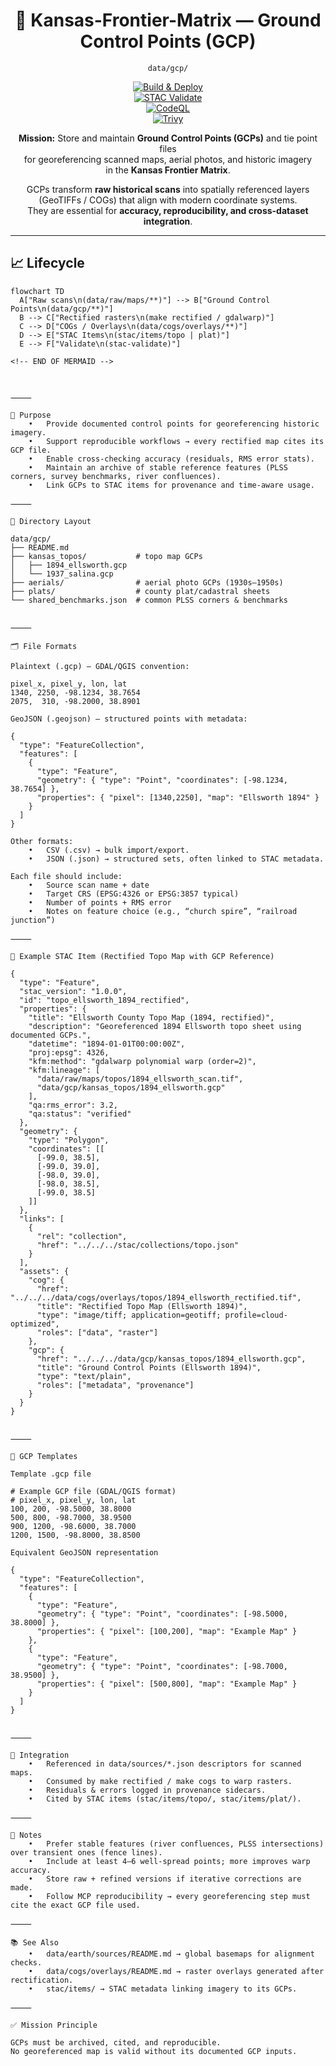 <div align="center">

# 📍 Kansas-Frontier-Matrix — Ground Control Points (GCP)  
`data/gcp/`

[![Build & Deploy](https://github.com/bartytime4life/Kansas-Frontier-Matrix/actions/workflows/site.yml/badge.svg)](https://github.com/bartytime4life/Kansas-Frontier-Matrix/actions/workflows/site.yml)  
[![STAC Validate](https://github.com/bartytime4life/Kansas-Frontier-Matrix/actions/workflows/stac-validate.yml/badge.svg)](https://github.com/bartytime4life/Kansas-Frontier-Matrix/actions/workflows/stac-validate.yml)  
[![CodeQL](https://github.com/bartytime4life/Kansas-Frontier-Matrix/actions/workflows/codeql.yml/badge.svg)](https://github.com/bartytime4life/Kansas-Frontier-Matrix/actions/workflows/codeql.yml)  
[![Trivy](https://github.com/bartytime4life/Kansas-Frontier-Matrix/actions/workflows/trivy.yml/badge.svg)](https://github.com/bartytime4life/Kansas-Frontier-Matrix/actions/workflows/trivy.yml)

**Mission:** Store and maintain **Ground Control Points (GCPs)** and tie point files  
for georeferencing scanned maps, aerial photos, and historic imagery  
in the **Kansas Frontier Matrix**.  

GCPs transform **raw historical scans** into spatially referenced layers  
(GeoTIFFs / COGs) that align with modern coordinate systems.  
They are essential for **accuracy, reproducibility, and cross-dataset integration**.  

</div>

---

## 📈 Lifecycle

```mermaid
flowchart TD
  A["Raw scans\n(data/raw/maps/**)"] --> B["Ground Control Points\n(data/gcp/**)"]
  B --> C["Rectified rasters\n(make rectified / gdalwarp)"]
  C --> D["COGs / Overlays\n(data/cogs/overlays/**)"]
  D --> E["STAC Items\n(stac/items/topo | plat)"]
  E --> F["Validate\n(stac-validate)"]

<!-- END OF MERMAID -->



⸻

🎯 Purpose
	•	Provide documented control points for georeferencing historic imagery.
	•	Support reproducible workflows → every rectified map cites its GCP file.
	•	Enable cross-checking accuracy (residuals, RMS error stats).
	•	Maintain an archive of stable reference features (PLSS corners, survey benchmarks, river confluences).
	•	Link GCPs to STAC items for provenance and time-aware usage.

⸻

📂 Directory Layout

data/gcp/
├── README.md
├── kansas_topos/           # topo map GCPs
│   ├── 1894_ellsworth.gcp
│   └── 1937_salina.gcp
├── aerials/                # aerial photo GCPs (1930s–1950s)
├── plats/                  # county plat/cadastral sheets
└── shared_benchmarks.json  # common PLSS corners & benchmarks


⸻

🗂️ File Formats

Plaintext (.gcp) — GDAL/QGIS convention:

pixel_x, pixel_y, lon, lat
1340, 2250, -98.1234, 38.7654
2075,  310, -98.2000, 38.8901

GeoJSON (.geojson) — structured points with metadata:

{
  "type": "FeatureCollection",
  "features": [
    {
      "type": "Feature",
      "geometry": { "type": "Point", "coordinates": [-98.1234, 38.7654] },
      "properties": { "pixel": [1340,2250], "map": "Ellsworth 1894" }
    }
  ]
}

Other formats:
	•	CSV (.csv) → bulk import/export.
	•	JSON (.json) → structured sets, often linked to STAC metadata.

Each file should include:
	•	Source scan name + date
	•	Target CRS (EPSG:4326 or EPSG:3857 typical)
	•	Number of points + RMS error
	•	Notes on feature choice (e.g., “church spire”, “railroad junction”)

⸻

📑 Example STAC Item (Rectified Topo Map with GCP Reference)

{
  "type": "Feature",
  "stac_version": "1.0.0",
  "id": "topo_ellsworth_1894_rectified",
  "properties": {
    "title": "Ellsworth County Topo Map (1894, rectified)",
    "description": "Georeferenced 1894 Ellsworth topo sheet using documented GCPs.",
    "datetime": "1894-01-01T00:00:00Z",
    "proj:epsg": 4326,
    "kfm:method": "gdalwarp polynomial warp (order=2)",
    "kfm:lineage": [
      "data/raw/maps/topos/1894_ellsworth_scan.tif",
      "data/gcp/kansas_topos/1894_ellsworth.gcp"
    ],
    "qa:rms_error": 3.2,
    "qa:status": "verified"
  },
  "geometry": {
    "type": "Polygon",
    "coordinates": [[
      [-99.0, 38.5],
      [-99.0, 39.0],
      [-98.0, 39.0],
      [-98.0, 38.5],
      [-99.0, 38.5]
    ]]
  },
  "links": [
    {
      "rel": "collection",
      "href": "../../../stac/collections/topo.json"
    }
  ],
  "assets": {
    "cog": {
      "href": "../../../data/cogs/overlays/topos/1894_ellsworth_rectified.tif",
      "title": "Rectified Topo Map (Ellsworth 1894)",
      "type": "image/tiff; application=geotiff; profile=cloud-optimized",
      "roles": ["data", "raster"]
    },
    "gcp": {
      "href": "../../../data/gcp/kansas_topos/1894_ellsworth.gcp",
      "title": "Ground Control Points (Ellsworth 1894)",
      "type": "text/plain",
      "roles": ["metadata", "provenance"]
    }
  }
}


⸻

📑 GCP Templates

Template .gcp file

# Example GCP file (GDAL/QGIS format)
# pixel_x, pixel_y, lon, lat
100, 200, -98.5000, 38.8000
500, 800, -98.7000, 38.9500
900, 1200, -98.6000, 38.7000
1200, 1500, -98.8000, 38.8500

Equivalent GeoJSON representation

{
  "type": "FeatureCollection",
  "features": [
    {
      "type": "Feature",
      "geometry": { "type": "Point", "coordinates": [-98.5000, 38.8000] },
      "properties": { "pixel": [100,200], "map": "Example Map" }
    },
    {
      "type": "Feature",
      "geometry": { "type": "Point", "coordinates": [-98.7000, 38.9500] },
      "properties": { "pixel": [500,800], "map": "Example Map" }
    }
  ]
}


⸻

🔗 Integration
	•	Referenced in data/sources/*.json descriptors for scanned maps.
	•	Consumed by make rectified / make cogs to warp rasters.
	•	Residuals & errors logged in provenance sidecars.
	•	Cited by STAC items (stac/items/topo/, stac/items/plat/).

⸻

📝 Notes
	•	Prefer stable features (river confluences, PLSS intersections) over transient ones (fence lines).
	•	Include at least 4–6 well-spread points; more improves warp accuracy.
	•	Store raw + refined versions if iterative corrections are made.
	•	Follow MCP reproducibility → every georeferencing step must cite the exact GCP file used.

⸻

📚 See Also
	•	data/earth/sources/README.md → global basemaps for alignment checks.
	•	data/cogs/overlays/README.md → raster overlays generated after rectification.
	•	stac/items/ → STAC metadata linking imagery to its GCPs.

⸻

✅ Mission Principle

GCPs must be archived, cited, and reproducible.
No georeferenced map is valid without its documented GCP inputs.